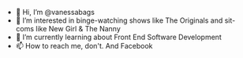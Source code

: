 - 👋 Hi, I’m @vanessabags
- 👀 I’m interested in binge-watching shows like The Originals and sit-coms like New Girl & The Nanny
- 🌱 I’m currently learning about Front End Software Development
- 📫 How to reach me, don't. And Facebook

<!---
vanessabags/vanessabags is a ✨ special ✨ repository because its `README.md` (this file) appears on your GitHub profile.
You can click the Preview link to take a look at your changes.
--->
